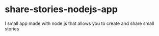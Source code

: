# share-stories-nodejs-app
I small app made with node js that allows you to create and share small stories
